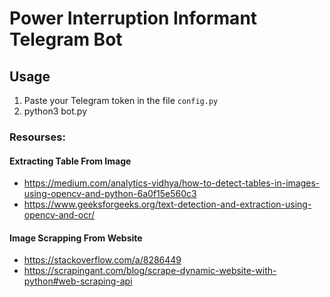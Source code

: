 # Power Interruption Informant Telegram Bot

## Usage
1. Paste your Telegram token in the file `config.py`
2. python3 bot.py

### Resourses: 
#### Extracting Table From Image
- https://medium.com/analytics-vidhya/how-to-detect-tables-in-images-using-opencv-and-python-6a0f15e560c3
- https://www.geeksforgeeks.org/text-detection-and-extraction-using-opencv-and-ocr/

#### Image Scrapping From Website
- https://stackoverflow.com/a/8286449
- https://scrapingant.com/blog/scrape-dynamic-website-with-python#web-scraping-api
